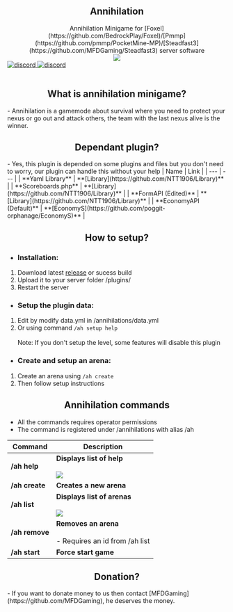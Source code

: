 <div align="center">
	<h2>Annihilation</h2>
	Annihilation Minigame for [Foxel](https://github.com/BedrockPlay/Foxel)/[Pmmp](https://github.com/pmmp/PocketMine-MP)/[Steadfast3](https://github.com/MFDGaming/Steadfast3) server software
</div>
<div align=center>
	<a href="https://github.com/NTT1906/Annihilation">
		<img src="https://i.ibb.co/7nTV8vx/1591333964460.png">
	</a>
	<div align=left>
		<a href="https://discord.gg/emSrPFn">
		        <img src="https://img.shields.io/discord/598415377478844442?color=blue&label=discord&style=plastic" alt="discord">
		</a>
		<a href="https://discord.gg/emSrPFn">
		        <img src="https://img.shields.io/discord/598415377478844442?color=blue&label=discord&style=plastic" alt="discord">
		</a>
	<br><br>
	</div>
</div>
<div align="center">
	<h2>What is annihilation minigame?</h2>
</div>
- Annihilation is a gamemode about survival where you need to protect your nexus or go out and attack others, the team with the last nexus alive is the winner.
<div align="center">
	<h2>Dependant plugin?</h2>
</div>
- Yes, this plugin is depended on some plugins and files but you don't need to worry, our plugin can handle this without your help
| Name | Link |
| --- | --- |
| **Yaml Library** | **[Library](https://github.com/NTT1906/Library)** |
| **Scoreboards.php** | **[Library](https://github.com/NTT1906/Library)** |
| **FormAPI (Edited)** | **[Library](https://github.com/NTT1906/Library)** |
| **EconomyAPI (Default)** | **[EconomyS](https://github.com/poggit-orphanage/EconomyS)** |

<div align="center">
	<h2>How to setup?</h2>
</div>

 - <h3>Installation:</h3>
 1. Download latest [release](https://github.com/NTT1906/Annihilation/releases) or sucess build
 2. Upload it to your server folder /plugins/
 3. Restart the server
 
 -  <h3>Setup the plugin data:</h3>
1. Edit by modify data.yml in /annihilations/data.yml
2. Or using command `/ah setup help` <br><br>
Note: If you don't setup the level, some features will disable this plugin

 -  <h3>Create and setup an arena:</h3>
1. Create an arena using `/ah create`
2. Then follow setup instructions

<div align="center">
	<h2>Annihilation commands</h2>
</div>

- All the commands requires operator permissions
- The command is registered under /annihilations with alias /ah

| Command | Description |
| --- | --- |
| **/ah help** | **Displays list of help**<br><br>![](https://i.ibb.co/p2jnYmM/obrazek.png) |
| **/ah create** | **Creates a new arena** |
| **/ah list** | **Displays list of arenas**<br><br>![](https://i.ibb.co/QPPsz37/obrazek.png) |
| **/ah remove** | **Removes an arena**<br><br>- Requires an id from /ah list |
| **/ah start** | **Force start game** |
<div align="center">
	<h2>Donation?</h2>
</div>
- If you want to donate money to us then contact [MFDGaming](https://github.com/MFDGaming), he deserves the money.